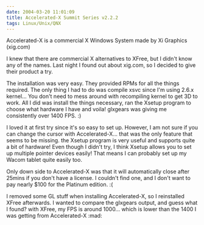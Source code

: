 ```yaml
---
date: 2004-03-20 11:01:09
title: Accelerated-X Summit Series v2.2.2
tags: Linux/Unix/QNX
---
```


Accelerated-X is a commercial X Windows System made by Xi Graphics (xig.com)

I knew that there are commercial X alternatives to XFree, but I didn't know any of the names.
Last night I found out about xig.com, so I decided to give their product a try.

The installation was very easy. They provided RPMs for all the things required. The only thing I had to do was compile xsvc since I'm using 2.6.x kernel...
You don't need to mess around with recompiling kernel to get 3D to work. All I did was install the things necessary, ran the Xsetup program to choose what hardware I have and voila!
glxgears was giving me consistently over 1400 FPS. :)

I loved it at first try since it's so easy to set up. However, I am not sure if you can change the cursor with Accelerated-X... that was the only feature that seems to be missing.
the Xsetup program is very useful and supports quite a bit of hardware! Even though I didn't try, I think Xsetup allows you to set up multiple pointer devices easily! That means I can probably set up my Wacom tablet quite easily too.

Only down side to Accelerated-X was that it will automatically close after 25mins if you don't have a license. I couldn't find one, and I don't want to pay nearly $100 for the Platinum edition. :(

I removed some GL stuff when installing Accelerated-X, so I reinstalled XFree afterwards.
I wanted to compare the glxgears output, and guess what I found?
with XFree, my FPS is around 1000... which is lower than the 1400 I was getting from Accelerated-X  :mad: 

